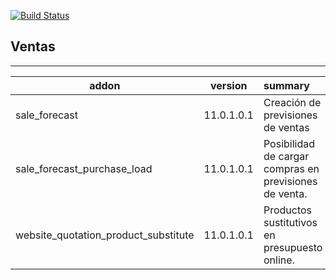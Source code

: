 [![Build Status](https://travis-ci.org/OCA/project)](https://travis-ci.org/Domatix/sales)

<h2>Ventas</h2>

***

| addon        | version           | summary  |
| ------------- |:-------------:| :-----|
| sale_forecast |11.0.1.0.1  | Creación de previsiones de ventas |  
| sale_forecast_purchase_load |11.0.1.0.1  | Posibilidad de cargar compras en previsiones de venta. |  
| website_quotation_product_substitute |11.0.1.0.1  | Productos sustitutivos en presupuesto online. |
